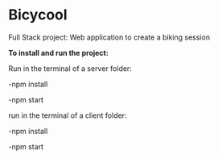 # Bicycool
Full Stack project: Web application to create a biking session


**To install and run the project:**

Run in the terminal of a server folder:

-npm install

-npm start

run in the terminal of a client folder:

-npm install

-npm start


  
